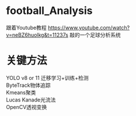 # football_Analysis

跟着Youtube教程 https://www.youtube.com/watch?v=neBZ6huolkg&t=11237s 敲的一个足球分析系统

# 关键方法

YOLO v8 or 11 迁移学习+训练+检测<br>
ByteTrack物体追踪<br>
Kmeans聚类<br>
Lucas Kanade光流法<br>
OpenCV透视变换 <br>
